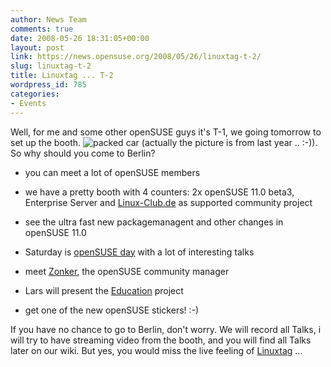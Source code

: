 ```yaml
---
author: News Team
comments: true
date: 2008-05-26 18:31:05+00:00
layout: post
link: https://news.opensuse.org/2008/05/26/linuxtag-t-2/
slug: linuxtag-t-2
title: Linuxtag ... T-2
wordpress_id: 785
categories:
- Events
---
```


Well, for me and some other openSUSE guys it's T-1, we going tomorrow to set up the booth. 
![packed car](//farm4.static.flickr.com/3136/2524184033_3c740e13f5_m.jpg) 
(actually the picture is from last year .. :-)). So why should you come to Berlin?

	
* you can meet a lot of openSUSE members

	
* we have a pretty booth with 4 counters: 2x openSUSE 11.0 beta3, Enterprise Server and [Linux-Club.de](//www.linux-club.de/) as supported community project

	
* see the ultra fast new packagemanagent and other changes in openSUSE 11.0
	
* Saturday is [openSUSE day](//en.opensuse.org/Linuxtag) with a lot of interesting talks

	
* meet [Zonker](//zonker.opensuse.org/), the openSUSE community manager

	
* Lars will present the [Education](//en.opensuse.org/Education) project

	
* get one of the new openSUSE stickers! :-)


If you have no chance to go to Berlin, don't worry. We will record all Talks, i will try to have streaming video from the booth, and you will find all Talks later on our wiki. But yes, you would miss the live feeling of [Linuxtag](//www.linuxtag.org/2008/) ...
